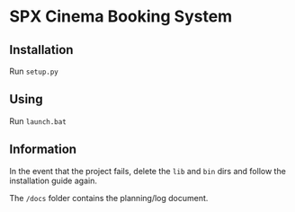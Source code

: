 # SPX Cinema Booking System

## Installation
Run `setup.py`

## Using
Run `launch.bat`

## Information
In the event that the project fails,
delete the `lib` and `bin` dirs and
follow the installation guide again.

The `/docs` folder contains the planning/log document.
